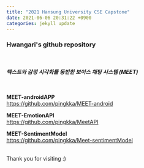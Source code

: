 ```yaml
---
title: "2021 Hansung University CSE Capstone"
date: 2021-06-06 20:31:22 +0900
categories: jekyll update
---
```

### Hwangari's github repository  
  
<br/><br/>
__*텍스트와 감정 시각화를 동반한 보이스 채팅 시스템 (MEET)*__  

<br/><br/>
__MEET-androidAPP__  
<https://github.com/pingkka/MEET-android>  
  
__MEET-EmotionAPI__  
<https://github.com/pingkka/MeetAPI>  
  
__MEET-SentimentModel__  
<https://github.com/pingkka/Meet-sentimentModel>  
  
<br/>
Thank you for visiting :)
